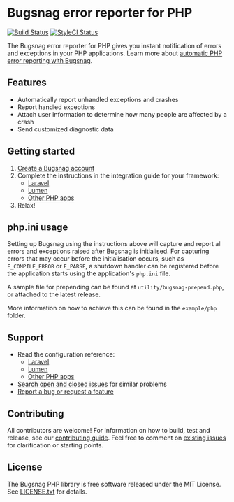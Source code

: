 # Bugsnag error reporter for PHP

[![Build Status](https://img.shields.io/travis/bugsnag/bugsnag-php/master.svg?style=flat-square)](https://travis-ci.org/bugsnag/bugsnag-php)
[![StyleCI Status](https://styleci.io/repos/7568230/shield?branch=master)](https://styleci.io/repos/7568230)

The Bugsnag error reporter for PHP gives you instant notification of errors and exceptions in your PHP applications. Learn more about [automatic PHP error reporting with Bugsnag](https://www.bugsnag.com/platforms/php/). 

## Features

* Automatically report unhandled exceptions and crashes
* Report handled exceptions
* Attach user information to determine how many people are affected by a crash
* Send customized diagnostic data

## Getting started

1. [Create a Bugsnag account](https://bugsnag.com)
1. Complete the instructions in the integration guide for your framework:
    * [Laravel](https://docs.bugsnag.com/platforms/php/laravel)
    * [Lumen](https://docs.bugsnag.com/platforms/php/lumen)
    * [Other PHP apps](https://docs.bugsnag.com/platforms/php/other)
1. Relax!

## php.ini usage

Setting up Bugsnag using the instructions above will capture and report all errors and exceptions raised after Bugsnag is initialised.  For capturing errors that may occur before the initialisation occurs, such as `E_COMPILE_ERROR` or `E_PARSE`, a shutdown handler can be registered before the application starts using the application's `php.ini` file.

A sample file for prepending can be found at `utility/bugsnag-prepend.php`, or attached to the latest release.

More information on how to achieve this can be found in the `example/php` folder.

## Support

* Read the configuration reference:
  * [Laravel](https://docs.bugsnag.com/platforms/php/laravel/configuration-options)
  * [Lumen](https://docs.bugsnag.com/platforms/php/lumen/configuration-options)
  * [Other PHP apps](https://docs.bugsnag.com/platforms/php/other/configuration-options)
* [Search open and closed issues](https://github.com/bugsnag/bugsnag-php/issues?utf8=✓&q=is%3Aissue) for similar problems
* [Report a bug or request a feature](https://github.com/bugsnag/bugsnag-php/issues/new)

## Contributing

All contributors are welcome! For information on how to build, test and release, see our [contributing guide](CONTRIBUTING.md). Feel free to comment on [existing issues](https://github.com/bugsnag/bugsnag-php/issues) for clarification or starting points.

## License

The Bugsnag PHP library is free software released under the MIT License. See [LICENSE.txt](LICENSE.txt) for details.

